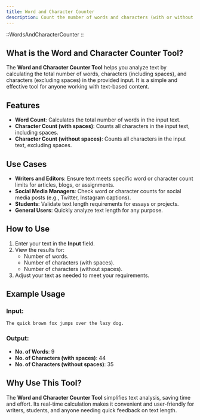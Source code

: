 ```yaml
---
title: Word and Character Counter
description: Count the number of words and characters (with or without spaces) in your text.
---
```


::WordsAndCharacterCounter
::

## What is the Word and Character Counter Tool?

The **Word and Character Counter Tool** helps you analyze text by calculating the total number of words, characters (including spaces), and characters (excluding spaces) in the provided input. It is a simple and effective tool for anyone working with text-based content.

## Features

- **Word Count**: Calculates the total number of words in the input text.
- **Character Count (with spaces)**: Counts all characters in the input text, including spaces.
- **Character Count (without spaces)**: Counts all characters in the input text, excluding spaces.

## Use Cases

- **Writers and Editors**: Ensure text meets specific word or character count limits for articles, blogs, or assignments.
- **Social Media Managers**: Check word or character counts for social media posts (e.g., Twitter, Instagram captions).
- **Students**: Validate text length requirements for essays or projects.
- **General Users**: Quickly analyze text length for any purpose.

## How to Use

1. Enter your text in the **Input** field.
2. View the results for:
   - Number of words.
   - Number of characters (with spaces).
   - Number of characters (without spaces).
3. Adjust your text as needed to meet your requirements.

## Example Usage

### Input:

```
The quick brown fox jumps over the lazy dog.
```

### Output:

- **No. of Words**: 9
- **No. of Characters (with spaces)**: 44
- **No. of Characters (without spaces)**: 35

## Why Use This Tool?

The **Word and Character Counter Tool** simplifies text analysis, saving time and effort. Its real-time calculation makes it convenient and user-friendly for writers, students, and anyone needing quick feedback on text length.
